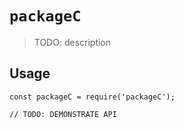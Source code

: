 # `packageC`

> TODO: description

## Usage

```
const packageC = require('packageC');

// TODO: DEMONSTRATE API
```
